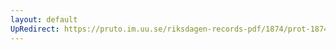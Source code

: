 ```yaml
---
layout: default
UpRedirect: https://pruto.im.uu.se/riksdagen-records-pdf/1874/prot-1874--fk--425/prot-1874--fk--425_042.pdf
---
```

